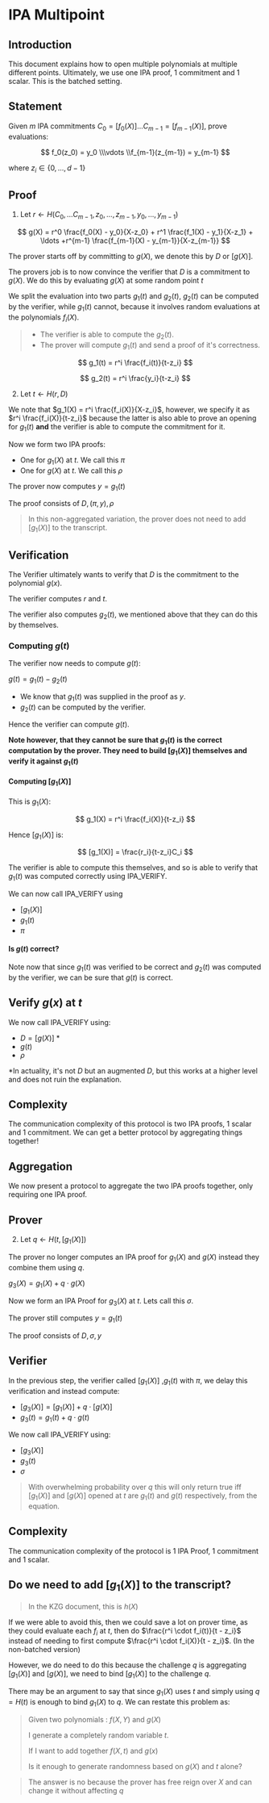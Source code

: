 # IPA Multipoint

## Introduction

This document explains how to open multiple polynomials at multiple different points. Ultimately, we use one IPA proof, 1 commitment and 1 scalar. This is the batched setting.

## Statement

Given $m$ IPA commitments $C_0 = [f_0(X)] ... C_{m-1} = [f_{m-1}(X)]$, prove evaluations:

$$ 
    f_0(z_0) = y_0 \\\vdots \\f_{m-1}(z_{m-1}) = y_{m-1} 
$$

where $z_i \in \{0,...,d-1\}$

## Proof

1. Let $r \leftarrow H(C_0,...C_{m-1}, z_0, ..., z_{m-1}, y_0, ..., y_{m-1})$

$$
g(X) =  r^0 \frac{f_0(X) - y_0}{X-z_0} + r^1 \frac{f_1(X) - y_1}{X-z_1} + \ldots +r^{m-1} \frac{f_{m-1}(X) - y_{m-1}}{X-z_{m-1}}
$$

The prover starts off by committing to $g(X)$, we denote this by $D$ or $[g(X)]$.

The provers job is to now convince the verifier that $D$ is a commitment to $g(X)$. We do this by evaluating $g(X)$ at some random point $t$

We split the evaluation into two parts $g_1(t)$ and $g_2(t)$, $g_2(t)$ can be computed by the verifier, while $g_1(t)$ cannot, because it involves random evaluations at the polynomials $f_i(X)$. 


> - The verifier is able to compute the $g_2(t)$.
> - The prover will compute $g_1(t)$ and send a proof of it's correctness.

$$
g_1(t) = r^i \frac{f_i(t)}{t-z_i}
$$

$$
g_2(t) = r^i \frac{y_i}{t-z_i}
$$

2. Let $t \leftarrow H(r,D)$

We note that $g_1(X) = r^i \frac{f_i(X)}{X-z_i}$, however, we specify it as $r^i \frac{f_i(X)}{t-z_i}$ because the latter is also able to prove an opening for $g_1(t)$ **and** the verifier is able to compute the commitment for it.

Now we form two IPA proofs:

- One for $g_1(X)$ at $t$. We call this $\pi$ 
- One for $g(X)$ at $t$. We call this $\rho$

The prover now computes $y = g_1(t)$

The proof consists of $D, (\pi, y), \rho$

> In this non-aggregated variation, the prover does not need to add $[g_1(X)]$ to the transcript.

## Verification

The Verifier ultimately wants to verify that $D$ is the commitment to the polynomial $g(x)$.

The verifier computes $r$ and $t$.

The verifier also computes $g_2(t)$, we mentioned above that they can do this by themselves.

### Computing $g(t)$

The verifier now needs to compute $g(t)$:

$g(t) = g_1(t) - g_2(t)$

- We know that $g_1(t)$ was supplied in the proof as $y$. 
- $g_2(t)$ can be computed by the verifier.

Hence the verifier can compute $g(t)$. 

**Note however, that they cannot be sure that $g_1(t)$ is the correct computation by the prover. They need to build $[g_1(X)]$ themselves and verify it against $g_1(t)$**

#### Computing $[g_1(X)]$

This is $g_1(X)$:

$$
g_1(X) = r^i \frac{f_i(X)}{t-z_i}
$$

Hence $[g_1(X)]$ is:

$$
[g_1(X)] = \frac{r_i}{t-z_i}C_i
$$

The verifier is able to compute this themselves, and so is able to verify that $g_1(t)$ was computed correctly using IPA_VERIFY.

We can now call IPA_VERIFY using
- $[g_1(X)]$ 
- $g_1(t)$
- $\pi$

#### Is $g(t)$ correct?

Note now that since $g_1(t)$ was verified to be correct and $g_2(t)$ was computed by the verifier, we can be sure that $g(t)$ is correct.

## Verify $g(x)$ at $t$

We now call IPA_VERIFY using:

- $D = [g(X)]$ *
- $g(t)$
- $\rho$

*In actuality, it's not $D$ but an augmented $D$, but  this works at a higher level and does not ruin the explanation.

## Complexity

The communication complexity of this protocol is two IPA proofs, 1 scalar and 1 commitment. We can get a better protocol by aggregating things together!

## Aggregation

We now present a protocol to aggregate the two IPA proofs together, only requiring one IPA proof.


## Prover 

2. Let $q \leftarrow H(t, [g_1(X)])$

The prover no longer computes an IPA proof for $g_1(X)$ and $g(X)$ instead they combine them using $q$.

$g_3(X) = g_1(X) + q \cdot g(X)$

Now we form an IPA Proof for $g_3(X)$ at $t$. Lets call this $\sigma$.

The prover still computes $y = g_1(t)$

The proof consists of $D, \sigma, y$

## Verifier


In the previous step, the verifier called $[g_1(X)]$ ,$g_1(t)$ with $\pi$, we delay this verification and instead compute:

- $[g_3(X)] = [g_1(X)] + q \cdot [g(X)]$
- $g_3(t) = g_1(t) + q \cdot g(t)$

We now call IPA_VERIFY using:

- $[g_3(X)]$ 
- $g_3(t)$
- $\sigma$

> With overwhelming probability over $q$ this will only return true iff $[g_1(X)]$ and $[g(X)]$ opened at $t$ are $g_1(t)$ and $g(t)$ respectively, from the equation.

## Complexity

The communication complexity of the protocol is 1 IPA Proof, 1 commitment and 1 scalar.

## Do we need to add $[g_1(X)]$ to the transcript?

> In the KZG document, this is $h(X)$

If we were able to avoid this, then we could save a lot on prover time, as they could evaluate each $f_i$ at $t$, then do $\frac{r^i \cdot f_i(t)}{t - z_i}$ instead of needing to first compute $\frac{r^i \cdot f_i(X)}{t - z_i}$. (In the non-batched version)

However, we do need to do this because the challenge $q$ is aggregating $[g_1(X)]$ and $[g(X)]$, we need to bind $[g_1(X)]$ to the challenge $q$.

There may be an argument to say that since $g_1(X)$ uses $t$ and simply using $q = H(t)$ is enough to bind $g_1(X)$ to $q$. We can restate this problem as:

>
>Given two polynomials : $f(X, Y)$ and $g(X)$ 
>
>I generate a completely random variable $t$.
>
>If I want to add together $f(X, t)$ and $g(x)$
>
>Is it enough to generate randomness based on $g(X)$ and $t$ alone?

> The answer is no because the prover has free reign over $X$ and can change it without affecting $q$

